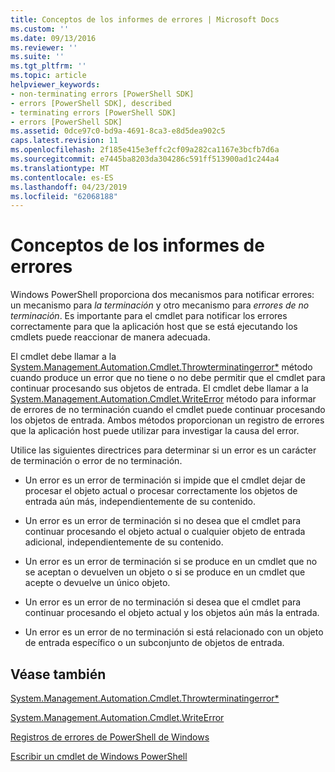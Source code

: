 ```yaml
---
title: Conceptos de los informes de errores | Microsoft Docs
ms.custom: ''
ms.date: 09/13/2016
ms.reviewer: ''
ms.suite: ''
ms.tgt_pltfrm: ''
ms.topic: article
helpviewer_keywords:
- non-terminating errors [PowerShell SDK]
- errors [PowerShell SDK], described
- terminating errors [PowerShell SDK]
- errors [PowerShell SDK]
ms.assetid: 0dce97c0-bd9a-4691-8ca3-e8d5dea902c5
caps.latest.revision: 11
ms.openlocfilehash: 2f185e415e3effc2cf09a282ca1167e3bcfb7d6a
ms.sourcegitcommit: e7445ba8203da304286c591ff513900ad1c244a4
ms.translationtype: MT
ms.contentlocale: es-ES
ms.lasthandoff: 04/23/2019
ms.locfileid: "62068188"
---
```

# <a name="error-reporting-concepts"></a>Conceptos de los informes de errores

Windows PowerShell proporciona dos mecanismos para notificar errores: un mecanismo para *la terminación* y otro mecanismo para *errores de no terminación*. Es importante para el cmdlet para notificar los errores correctamente para que la aplicación host que se está ejecutando los cmdlets puede reaccionar de manera adecuada.

El cmdlet debe llamar a la [System.Management.Automation.Cmdlet.Throwterminatingerror*](/dotnet/api/System.Management.Automation.Cmdlet.ThrowTerminatingError) método cuando produce un error que no tiene o no debe permitir que el cmdlet para continuar procesando sus objetos de entrada. El cmdlet debe llamar a la [System.Management.Automation.Cmdlet.WriteError](/dotnet/api/System.Management.Automation.Cmdlet.WriteError) método para informar de errores de no terminación cuando el cmdlet puede continuar procesando los objetos de entrada. Ambos métodos proporcionan un registro de errores que la aplicación host puede utilizar para investigar la causa del error.

Utilice las siguientes directrices para determinar si un error es un carácter de terminación o error de no terminación.

- Un error es un error de terminación si impide que el cmdlet dejar de procesar el objeto actual o procesar correctamente los objetos de entrada aún más, independientemente de su contenido.

- Un error es un error de terminación si no desea que el cmdlet para continuar procesando el objeto actual o cualquier objeto de entrada adicional, independientemente de su contenido.

- Un error es un error de terminación si se produce en un cmdlet que no se aceptan o devuelven un objeto o si se produce en un cmdlet que acepte o devuelve un único objeto.

- Un error es un error de no terminación si desea que el cmdlet para continuar procesando el objeto actual y los objetos aún más la entrada.

- Un error es un error de no terminación si está relacionado con un objeto de entrada específico o un subconjunto de objetos de entrada.

## <a name="see-also"></a>Véase también

[System.Management.Automation.Cmdlet.Throwterminatingerror*](/dotnet/api/System.Management.Automation.Cmdlet.ThrowTerminatingError)

[System.Management.Automation.Cmdlet.WriteError](/dotnet/api/System.Management.Automation.Cmdlet.WriteError)

[Registros de errores de PowerShell de Windows](./windows-powershell-error-records.md)

[Escribir un cmdlet de Windows PowerShell](./writing-a-windows-powershell-cmdlet.md)
